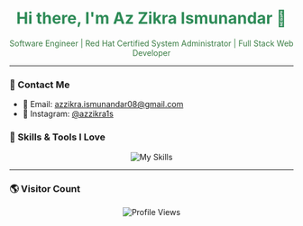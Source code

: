 <h1 align="center" style="color: #2e8b57;">Hi there, I'm Az Zikra Ismunandar 👋</h1>

<p align="center" style="color: #3a7d44;">
  Software Engineer | Red Hat Certified System Administrator | Full Stack Web Developer
  <br>
</p>

---

### 🌱 Contact Me
- 📧 Email: [azzikra.ismunandar08@gmail.com](mailto:azzikra.ismunandar08@gmail.com)  
- 📸 Instagram: [@azzikra1s](https://www.instagram.com/azzikra1s)


### 🍃 Skills & Tools I Love
<p align="center">
  <img src="https://skillicons.dev/icons?i=html,css,javascript,java,php,python,bootstrap,figma,tailwind,laravel,nodejs,vue,mysql,mongodb,sqlite,git&theme=light&perline=8" alt="My Skills">
</p>

---

### 🌎 Visitor Count
<p align="center">
   <img src="https://komarev.com/ghpvc/?username=azzikra1s&label=Profile%20views&color=ff69b4&style=flat" alt="Profile Views">
</p>


